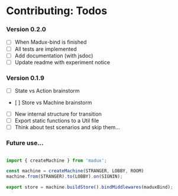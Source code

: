 
# Contributing: Todos

### Version 0.2.0
- [ ] When Madux-bind is finished
- [ ] All tests are implemented
- [ ] Add documentation (with jsdoc)
- [ ] Update readme with experiment notice

### Version 0.1.9
- [ ] State vs Action brainstorm
- [ ] Store vs Machine brainstorm
- [ ] New internal structure for transition
- [ ] Export static functions to a Util file
- [ ] Think about test scenarios and skip them...

### Future use...

```js

import { createMachine } from 'madux';

const machine = createMachine(STRANGER, LOBBY, ROOM)
machine.from(STRANGER).to(LOBBY).on(SIGNIN);

export store = machine.buildStore().bindMiddlewares(maduxBind);

```
